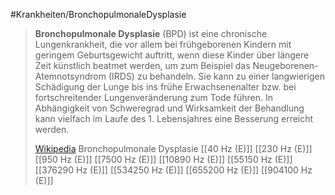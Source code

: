 #Krankheiten/BronchopulmonaleDysplasie
> **Bronchopulmonale Dysplasie** (BPD) ist eine chronische Lungenkrankheit, die vor allem bei frühgeborenen Kindern mit geringem Geburtsgewicht auftritt, wenn diese Kinder über längere Zeit künstlich beatmet werden, um zum Beispiel das Neugeborenen-Atemnotsyndrom (IRDS) zu behandeln. Sie kann zu einer langwierigen Schädigung der Lunge bis ins frühe Erwachsenenalter bzw. bei fortschreitender Lungenveränderung zum Tode führen. In Abhängigkeit von Schweregrad und Wirksamkeit der Behandlung kann vielfach im Laufe des 1. Lebensjahres eine Besserung erreicht werden.
>
> [Wikipedia](https://de.wikipedia.org/wiki/Bronchopulmonale%20Dysplasie)
Bronchopulmonale Dysplasie
[[40 Hz (E)]]
[[230 Hz (E)]]
[[950 Hz (E)]]
[[7500 Hz (E)]]
[[10890 Hz (E)]]
[[55150 Hz (E)]]
[[376290 Hz (E)]]
[[534250 Hz (E)]]
[[655200 Hz (E)]]
[[904100 Hz (E)]]
